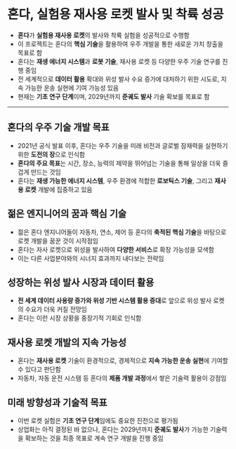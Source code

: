 # 혼다, 실험용 재사용 로켓 발사 및 착륙 성공


* **혼다**가 **실험용 재사용 로켓**의 발사와 착륙 실험을 성공적으로 수행함
* 이 프로젝트는 혼다의 **핵심 기술**을 활용하여 우주 개발을 통한 새로운 가치 창출을 목표로 함
* 혼다는 **재생 에너지 시스템**과 **로봇 기술**, 재사용 로켓 등 다양한 우주 기술 연구를 진행 중임
* 전 세계적으로 **데이터 활용** 확대와 위성 발사 수요 증가에 대처하기 위한 시도로, 지속 가능한 운송 실현에 기여 가능성 있음
* 현재는 **기초 연구 단계**이며, 2029년까지 **준궤도 발사** 기술 확보를 목표로 함

---

혼다의 우주 기술 개발 목표
---------------

* 2021년 공식 발표 이후, 혼다는 우주 기술을 미래 비전과 글로벌 잠재력을 실현하기 위한 **도전의 장**으로 인식함
* **혼다의 주요 목표**는 시간, 장소, 능력의 제약을 뛰어넘는 기술을 통해 일상을 더욱 즐겁게 만드는 것임
* 혼다는 **재생 가능한 에너지 시스템**, 우주 환경에 적합한 **로보틱스 기술**, 그리고 **재사용 로켓** 개발에 집중하고 있음

젊은 엔지니어의 꿈과 핵심 기술
-----------------

* 젊은 혼다 엔지니어들이 자동차, 연소, 제어 등 혼다의 **축적된 핵심 기술**을 바탕으로 로켓 개발을 꿈꾼 것이 시작점임
* 혼다는 자사 로켓으로 위성을 발사하여 **다양한 서비스**로 확장 가능성을 모색함
* 이는 다른 사업분야와의 시너지 효과까지 내다보는 전략임

성장하는 위성 발사 시장과 데이터 활용
---------------------

* **전 세계 데이터 사용량 증가와 위성 기반 시스템 활용 증대**로 앞으로 위성 발사 로켓의 수요가 더욱 커질 전망임
* 혼다는 이런 시장 상황을 중장기적 기회로 인식함

재사용 로켓 개발의 지속 가능성
-----------------

* 혼다는 **재사용 로켓** 기술이 환경적으로, 경제적으로 **지속 가능한 운송 실현**에 기여할 수 있다고 판단함
* 자동차, 자동 운전 시스템 등 혼다의 **제품 개발 과정**에서 쌓은 기술력 활용이 강점임

미래 방향성과 기술적 목표
--------------

* 이번 로켓 실험은 **기초 연구 단계**임에도 중요한 진전으로 평가됨
* 상업화는 아직 결정된 바 없으나, 혼다는 2029년까지 **준궤도 발사**가 가능한 기술력을 확보하는 것을 최종 목표로 계속 연구 개발을 진행 중임
